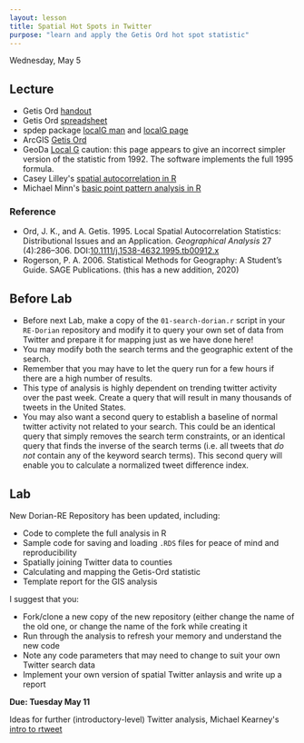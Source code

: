 ```yaml
---
layout: lesson
title: Spatial Hot Spots in Twitter
purpose: "learn and apply the Getis Ord hot spot statistic"
---
```


Wednesday, May 5

## Lecture

- Getis Ord [handout](https://github.com/GIS4DEV/literature/blob/master/G.pdf)
- Getis Ord [spreadsheet](/assets/GetisOrd.xlsx)
- spdep package [localG man](https://rdrr.io/rforge/spdep/man/localG.html) and [localG page](https://www.rdocumentation.org/packages/spdep/versions/1.1-3/topics/localG)
- ArcGIS [Getis Ord](https://pro.arcgis.com/en/pro-app/tool-reference/spatial-statistics/h-how-hot-spot-analysis-getis-ord-gi-spatial-stati.htm)
- GeoDa [Local G](https://geodacenter.github.io/workbook/6b_local_adv/lab6b.html#getis-ord-statistics) caution: this page appears to give an incorrect simpler version of the statistic from 1992. The software implements the full 1995 formula.
- Casey Lilley's [spatial autocorrelation in R](https://caseylilley.github.io/finalproj.html)
- Michael Minn's [basic point pattern analysis in R](http://michaelminn.net/tutorials/r-point-analysis/)

### Reference

- Ord, J. K., and A. Getis. 1995. Local Spatial Autocorrelation Statistics: Distributional Issues and an Application. *Geographical Analysis* 27 (4):286–306. DOI:[10.1111/j.1538-4632.1995.tb00912.x](https://doi.org/10.1111/j.1538-4632.1995.tb00912.x)
- Rogerson, P. A. 2006. Statistical Methods for Geography: A Student’s Guide. SAGE Publications. (this has a new addition, 2020)

## Before Lab   

- Before next Lab, make a copy of the `01-search-dorian.r` script in your `RE-Dorian` repository and modify it to query your own set of data from Twitter and prepare it for mapping just as we have done here!
- You may modify both the search terms and the geographic extent of the search.
- Remember that you may have to let the query run for a few hours if there are a high number of results.
- This type of analysis is highly dependent on trending twitter activity over the past week. Create a query that will result in many thousands of tweets in the United States.
- You may also want a second query to establish a baseline of normal twitter activity not related to your search. This could be an identical query that simply removes the search term constraints, or an identical query that finds the inverse of the search terms (i.e. all tweets that *do not* contain any of the keyword search terms). This second query will enable you to calculate a normalized tweet difference index.

## Lab

New Dorian-RE Repository has been updated, including:
- Code to complete the full analysis in R
- Sample code for saving and loading `.RDS` files for peace of mind and reproducibility
- Spatially joining Twitter data to counties
- Calculating and mapping the Getis-Ord statistic
- Template report for the GIS analysis

I suggest that you:
- Fork/clone a new copy of the new repository (either change the name of the old one, or change the name of the fork while creating it
- Run through the analysis to refresh your memory and understand the new code
- Note any code parameters that may need to change to suit your own Twitter search data
- Implement your own version of spatial Twitter anlaysis and write up a report

**Due: Tuesday May 11**

Ideas for further (introductory-level) Twitter analysis, Michael Kearney's [intro to rtweet](https://mkearney.github.io/blog/2017/06/01/intro-to-rtweet/)